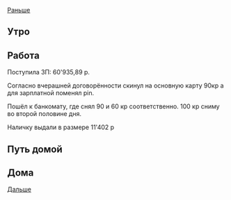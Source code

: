 [Раньше](2020.09.09.md)  
## Утро
## Работа
Поступила ЗП: 60'935,89 р.

Согласно вчерашней договорённости скинул на основную карту 90кр а для зарплатной поменял pin.

Пошёл к банкомату, где снял 90 и 60 кр соответственно. 100 кр сниму во второй половине дня.

Наличку выдали в размере 11'402 р
## Путь домой
## Дома
[Дальше](2020.09.11.md)